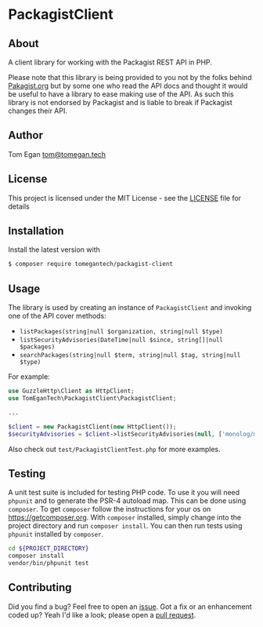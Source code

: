 # PackagistClient

## About

A client library for working with the Packagist REST API in PHP.

Please note that this library is being provided to you not by the folks behind [Pakagist.org](https://packagist.org/) but by some one who read the API docs and thought it would be useful to have a library to ease making use of the API. As such this library is not endorsed by Packagist and is liable to break if Packagist changes their API.

## Author

Tom Egan <tom@tomegan.tech>

## License
This project is licensed under the MIT License - see the [LICENSE](LICENSE) file for details

## Installation

Install the latest version with

```sh
$ composer require tomegantech/packagist-client
```

## Usage

The library is used by creating an instance of `PackagistClient` and invoking one of the API cover methods:

- `listPackages(string|null $organization, string|null $type)`
- `listSecurityAdvisories(DateTime|null $since, string[]|null $packages)`
- `searchPackages(string|null $term, string|null $tag, string|null $type)`

For example:

```php
use GuzzleHttp\Client as HttpClient;
use TomEganTech\PackagistClient\PackagistClient;

...

$client = new PackagistClient(new HttpClient());
$securityAdvisories = $client->listSecurityAdvisories(null, ['monolog/monolog']);
```

Also check out `test/PackagistClientTest.php` for more examples.

## Testing

A unit test suite is included for testing PHP code. To use it you will need `phpunit` and to generate the PSR-4 autoload map. This can be done using `composer`. To get `composer` follow the instructions for your os on https://getcomposer.org. With `composer` installed, simply change into the project directory and run `composer install`. You can then run tests using `phpunit` installed by `composer`.

```sh
cd ${PROJECT_DIRECTORY}
composer install
vendor/bin/phpunit test
```

## Contributing

Did you find a bug? Feel free to open an [issue](https://github.com/tkegan/PackagistClient/issues). Got a fix or an enhancement coded up? Yeah I'd like a look; please open a [pull request](https://github.com/tkegan/PackagistClient/pulls).

